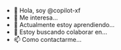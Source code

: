 - 👋 Hola, soy @copilot-xf
- 👀 Me interesa...
- 🌱 Actualmente estoy aprendiendo...
- 💞️ Estoy buscando colaborar en...
- 📫 Como contactarme...
<!---copilot-xf/copilot-xf es un repositorio ✨ especial ✨ porque su `README.md` (este archivo) aparece en su perfil de GitHub.--->
